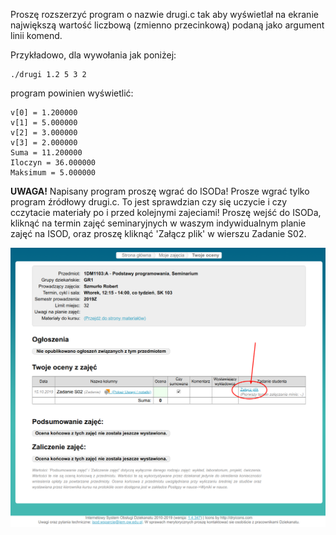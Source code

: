 Proszę rozszerzyć program o nazwie drugi.c tak aby wyświetlał na ekranie 
największą wartość liczbową (zmienno przecinkową) podaną jako argument linii komend.

Przykładowo, dla wywołania jak poniżej:

```
./drugi 1.2 5 3 2
```

program powinien wyświetlić:

```
v[0] = 1.200000
v[1] = 5.000000
v[2] = 3.000000
v[3] = 2.000000
Suma = 11.200000
Iloczyn = 36.000000
Maksimum = 5.000000
```

**UWAGA!** Napisany program proszę wgrać do ISODa! Prosze wgrać tylko program źródłowy drugi.c.
To jest sprawdzian czy się uczycie i czy cczytacie materiały po i przed kolejnymi zajeciami! 
Proszę wejść do ISODa, kliknąć na termin zajęć seminaryjnych w waszym indywidualnym planie zajęć na ISOD, 
oraz proszę kliknąć 'Załącz plik' w wierszu Zadanie S02.

![Zrzut ekranu z przyciskiem](isod.png)

